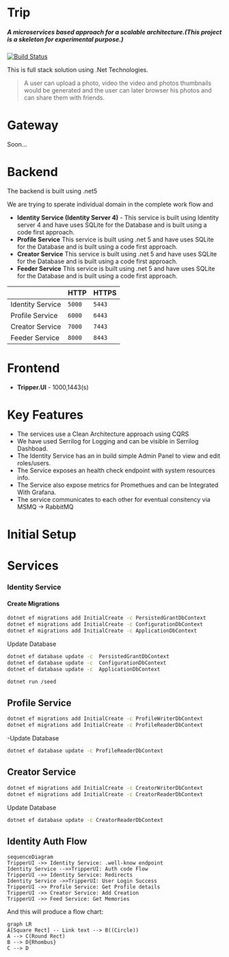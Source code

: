 # Trip

##### A microservices based approach for a scalable architecture.(_This project is a skeleton for experimental purpose._)

[![Build Status](https://travis-ci.org/joemccann/dillinger.svg?branch=master)](https://travis-ci.org/joemccann/dillinger)

This is full stack solution using .Net Technologies.

>A user can upload a photo, video the video and photos thumbnails would be generated and the user can later browser his photos and can share them with friends.
>

# Gateway

Soon...


# Backend
The backend is built using .net5 

We are trying to sperate individual domain in the complete work flow and 

- **Identity Service (Identity Server 4)**  - This service is built using Identity server 4 and have uses SQLite for the Database and is built using a code first approach.
- **Profile Service**   This service is built using .net 5 and have uses SQLite for the Database and is built using a code first approach.
- **Creator Service**   This service is built using .net 5 and have uses SQLite for the Database and is built using a code first approach.
- **Feeder Service**  This service is built using .net 5 and have uses SQLite for the Database and is built using a code first approach.


|                |HTTP              |HTTPS    |
|----------------|------------------|---------|
|Identity Service|`5000`            |`5443`   |
|Profile Service |`6000`            |`6443`   |
|Creator Service |`7000`            |`7443`   |
|Feeder Service  |`8000`            |`8443`   |


# Frontend
- **Tripper.UI** - 1000,1443(s)

# Key Features

- The services use a Clean Architecture approach using CQRS
- We have used Serrilog for Logging and can be visible in Serrilog Dashboad.
- The Identity Service has an in build simple Admin Panel to view and edit roles/users.
- The Service exposes an health check endpoint with system resources info.
- The Service also expose metrics for Promethues and can be Integrated With Grafana.
- The service communicates to each other for eventual consitency via MSMQ -> RabbitMQ

# Initial Setup

# Services

### Identity Service

#### Create Migrations 
```sh
dotnet ef migrations add InitialCreate -c PersistedGrantDbContext
dotnet ef migrations add InitialCreate -c ConfigurationDbContext
dotnet ef migrations add InitialCreate -c ApplicationDbContext
```

Update Database
```sh
dotnet ef database update -c  PersistedGrantDbContext
dotnet ef database update -c  ConfigurationDbContext
dotnet ef database update -c  ApplicationDbContext
```

```sh
dotnet run /seed
```

## Profile Service
```sh
dotnet ef migrations add InitialCreate -c ProfileWriterDbContext
dotnet ef migrations add InitialCreate -c ProfileReaderDbContext
```

-Update Database
```sh
dotnet ef database update -c ProfileReaderDbContext
```


## Creator Service
```sh
dotnet ef migrations add InitialCreate -c CreatorWriterDbContext
dotnet ef migrations add InitialCreate -c CreatorReaderDbContext
```

Update Database
```sh
dotnet ef database update -c CreatorReaderDbContext
```

## Identity Auth Flow


```mermaid
sequenceDiagram
TripperUI ->> Identity Service: .well-know endpoint 
Identity Service -->>TripperUI: Auth code Flow
TripperUI ->> Identity Service: Redirects  
Identity Service ->>TripperUI: User Login Success
TripperUI ->> Profile Service: Get Profile details
TripperUI ->> Creator Service: Add Creation
TripperUI ->> Feed Service: Get Memories 
```

And this will produce a flow chart:

```mermaid
graph LR
A[Square Rect] -- Link text --> B((Circle))
A --> C(Round Rect)
B --> D{Rhombus}
C --> D
```